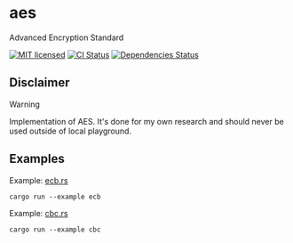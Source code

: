 # aes
Advanced Encryption Standard

<!-- badges template
[![Crates.io][crates-badge]][crates-url]
[![Documentation][docs-badge]][docs-url]
[![MIT licensed][mit-badge]][mit-url]
[![CI Status][actions-badge]][actions-url]
[![Dependencies Status][deps-badge]][deps-url]

[crates-badge]: https://img.shields.io/crates/v/0xdead.svg
[crates-url]: https://crates.io/crates/0xdead
[docs-badge]: https://docs.rs/0xdead/badge.svg
[docs-url]: https://docs.rs/0xdead
[mit-badge]: https://img.shields.io/badge/license-MIT-blue.svg
[mit-url]: LICENSE
[actions-badge]: https://github.com/elliotwils0n/0xdead/workflows/CI/badge.svg
[actions-url]: https://github.com/elliotwils0n/0xdead/actions?query=workflow%3ACI+branch%3Amaster
[deps-badge]: https://deps.rs/repo/github/elliotwils0n/0xdead/status.svg
[deps-url]: https://deps.rs/repo/github/elliotwils0n/0xdead
-->

[![MIT licensed][mit-badge]][mit-url]
[![CI Status][actions-badge]][actions-url]
[![Dependencies Status][deps-badge]][deps-url]

[mit-badge]: https://img.shields.io/badge/license-MIT-blue.svg
[mit-url]: LICENSE
[actions-badge]: https://github.com/elliotwils0n/aes/workflows/CI/badge.svg
[actions-url]: https://github.com/elliotwils0n/aes/actions?query=workflow%3ACI+branch%3Amaster
[deps-badge]: https://deps.rs/repo/github/elliotwils0n/aes/status.svg
[deps-url]: https://deps.rs/repo/github/elliotwils0n/aes

## Disclaimer
> [!WARNING]
> Implementation of AES. It's done for my own research and should never be used outside of local playground.

## Examples
Example: [ecb.rs](examples/ecb.rs)
```shell
cargo run --example ecb
```

Example: [cbc.rs](examples/cbc.rs)
```shell
cargo run --example cbc
```
